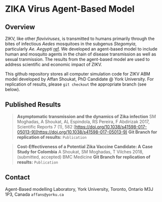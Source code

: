 # ZIKA Virus Agent-Based Model

## Overview

ZIKV, like other _flaviviruses_, is transmitted to humans primarily through the bites of infectious _Aedes_ mosquitoes in the subgenus _Stegomyia_, particularly _Ae. Aegypti_  [ref](https://www.nature.com/articles/s41598-017-05013-9#ref-CR17 "Kramer, L. D. & Ebel, G. D. Dynamics of flavivirus infection in mosquitoes. Adv. Virus Res. 60, 187–232 (2003)."). We developed an agent-based model to include human and mosquito agents in the chain of disease transmission as well as sexual tranmission. The results from the agent-based model are used to address scientific and economic impact of ZIKV. 

This github repository stores all computer simulation code for ZIKV ABM model developed by Affan Shoukat, PhD Candidate @ York University. For replication of results, please `git checkout` the appropriate branch (see below). 

## Published Results

> **Asymptomatic transmission and the dynamics of Zika infection**
SM Moghadas, A Shoukat, AL Espindola, RS Pereira, F Abdirizak
2017, Scientific Reports 7 (1), 582
[https://doi.org/10.1038/s41598-017-05013-9](https://doi.org/10.1038/s41598-017-05013-9)
**Git Branch for replication of results:** `Publication`

> **Cost-Effectiveness of a Potential Zika Vaccine Candidate: A Case Study for Colombia**
A Shoukat, SM Moghadas, T Vilches
2018, (submitted, accepted) BMC Medicine
**Git Branch for replication of results:** `Publication`

## Contact 
Agent-Based modelling Laboratory, 
York University, Toronto, Ontario M3J 1P3, Canada
`affans@yorku.ca` 
